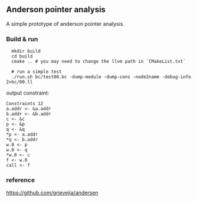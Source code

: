 ## Anderson pointer analysis

A simple prototype of anderson pointer analysis.

### Build & run

```shell
  mkdir build
  cd build
  cmake .. # you may need to change the llvm path in `CMakeList.txt`

  # run a simple test
  ./run.sh bc/test00.bc -dump-module -dump-cons -node2name -debug-info  2>bc/00.ll
```

output constraint:

```shell
Constraints 12
a.addr <- &a.addr
b.addr <- &b.addr
c <- &c
p <- &p
q <- &q
*p <- a.addr
*q <- b.addr
w.0 <- p
w.0 <- q
*w.0 <- c
f <- w.0
call <- f
```

### reference

https://github.com/grievejia/andersen